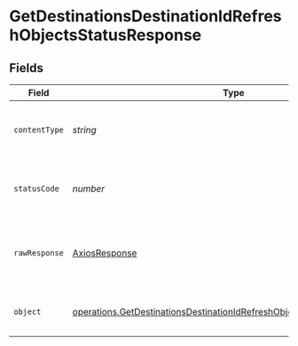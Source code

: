 # GetDestinationsDestinationIdRefreshObjectsStatusResponse


## Fields

| Field                                                                                                                                                              | Type                                                                                                                                                               | Required                                                                                                                                                           | Description                                                                                                                                                        |
| ------------------------------------------------------------------------------------------------------------------------------------------------------------------ | ------------------------------------------------------------------------------------------------------------------------------------------------------------------ | ------------------------------------------------------------------------------------------------------------------------------------------------------------------ | ------------------------------------------------------------------------------------------------------------------------------------------------------------------ |
| `contentType`                                                                                                                                                      | *string*                                                                                                                                                           | :heavy_check_mark:                                                                                                                                                 | HTTP response content type for this operation                                                                                                                      |
| `statusCode`                                                                                                                                                       | *number*                                                                                                                                                           | :heavy_check_mark:                                                                                                                                                 | HTTP response status code for this operation                                                                                                                       |
| `rawResponse`                                                                                                                                                      | [AxiosResponse](https://axios-http.com/docs/res_schema)                                                                                                            | :heavy_minus_sign:                                                                                                                                                 | Raw HTTP response; suitable for custom response parsing                                                                                                            |
| `object`                                                                                                                                                           | [operations.GetDestinationsDestinationIdRefreshObjectsStatusResponseBody](../../models/operations/getdestinationsdestinationidrefreshobjectsstatusresponsebody.md) | :heavy_minus_sign:                                                                                                                                                 | Successfully checked the status of the job.                                                                                                                        |
